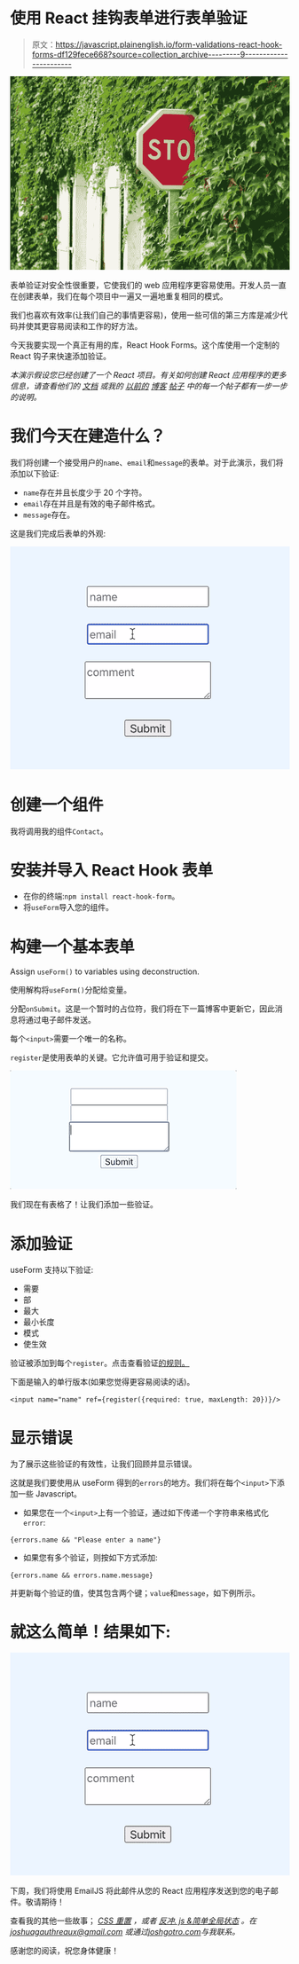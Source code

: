 # 使用 React 挂钩表单进行表单验证

> 原文：<https://javascript.plainenglish.io/form-validations-react-hook-forms-df129fece668?source=collection_archive---------9----------------------->

![](img/f219ffb129cfcb4f01deca8c92971c61.png)

表单验证对安全性很重要，它使我们的 web 应用程序更容易使用。开发人员一直在创建表单，我们在每个项目中一遍又一遍地重复相同的模式。

我们也喜欢有效率(让我们自己的事情更容易)，使用一些可信的第三方库是减少代码并使其更容易阅读和工作的好方法。

今天我要实现一个真正有用的库，React Hook Forms。这个库使用一个定制的 React 钩子来快速添加验证。

*本演示假设您已经创建了一个 React 项目。有关如何创建 React 应用程序的更多信息，请查看他们的* [*文档*](https://reactjs.org/docs/getting-started.html) *或我的* [*以前的*](https://medium.com/javascript-in-plain-english/a-guide-to-creating-a-react-app-without-create-react-app-5337c5ac2ea0) [*博客*](https://medium.com/javascript-in-plain-english/how-to-stream-a-medium-blog-to-your-react-js-portfolio-9d62de41916e) [*帖子*](https://medium.com/javascript-in-plain-english/recoil-js-simple-global-state-d84100b3d535) *中的每一个帖子都有一步一步的说明。*

# 我们今天在建造什么？

我们将创建一个接受用户的`name`、`email`和`message`的表单。对于此演示，我们将添加以下验证:

*   `name`存在并且长度少于 20 个字符。
*   `email`存在并且是有效的电子邮件格式。
*   `message`存在。

这是我们完成后表单的外观:

![](img/746c0356ce66c08e6b7f9c9e3f9c763e.png)

# 创建一个组件

我将调用我的组件`Contact`。

# 安装并导入 React Hook 表单

*   在你的终端:`npm install react-hook-form`。
*   将`useForm`导入您的组件。

# 构建一个基本表单

Assign `useForm()` to variables using deconstruction.

使用解构将`useForm()`分配给变量。

分配`onSubmit`。这是一个暂时的占位符，我们将在下一篇博客中更新它，因此消息将通过电子邮件发送。

每个`<input>`需要一个唯一的名称。

`register`是使用表单的关键。它允许值可用于验证和提交。

![](img/85447328cb1d147c54c466f4f0db2958.png)

我们现在有表格了！让我们添加一些验证。

# 添加验证

useForm 支持以下验证:

*   需要
*   部
*   最大
*   最小长度
*   模式
*   使生效

验证被添加到每个`register`。点击查看验证[的规则。](https://react-hook-form.com/api#register)

下面是输入的单行版本(如果您觉得更容易阅读的话)。

```
<input name="name" ref={register({required: true, maxLength: 20})}/>
```

# 显示错误

为了展示这些验证的有效性，让我们回顾并显示错误。

这就是我们要使用从 useForm 得到的`errors`的地方。我们将在每个`<input>`下添加一些 Javascript。

*   如果您在一个`<input>`上有一个验证，通过如下传递一个字符串来格式化`error`:

```
{errors.name && "Please enter a name"}
```

*   如果您有多个验证，则按如下方式添加:

```
{errors.name && errors.name.message}
```

并更新每个验证的值，使其包含两个键；`value`和`message`，如下例所示。

# 就这么简单！结果如下:

![](img/746c0356ce66c08e6b7f9c9e3f9c763e.png)

下周，我们将使用 EmailJS 将此邮件从您的 React 应用程序发送到您的电子邮件。敬请期待！

查看我的其他一些故事； [*CSS 重置*](https://medium.com/swlh/css-reset-2b4831d4664e) *，或者* [*反冲. js &简单全局状态*](https://medium.com/javascript-in-plain-english/recoil-js-simple-global-state-d84100b3d535?source=your_stories_page-------------------------------------) *。在 joshuagauthreaux@gmail.com 或通过*[*joshgotro.com*](https://www.joshgotro.com/)*与我联系。*

感谢您的阅读，祝您身体健康！